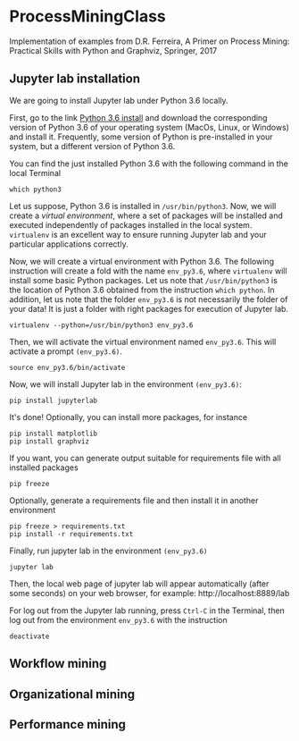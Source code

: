 # ProcessMiningClass
Implementation of examples from D.R. Ferreira, A Primer on Process Mining: Practical Skills with Python and Graphviz, Springer, 2017

## Jupyter lab installation
We are going to install Jupyter lab under Python 3.6 locally.

First, go to the link [Python 3.6 install](https://www.python.org/downloads/release/python-360/) and download the corresponding version of Python 3.6 of your operating system (MacOs, Linux, or Windows) and install it. Frequently, some version of Python is pre-installed in your system, but a different version of Python 3.6.

You can find the just installed Python 3.6 with the following command in the local Terminal

    which python3
  
Let us suppose, Python 3.6 is installed in `/usr/bin/python3`. Now, we will create a *virtual environment*, where a set of packages will be installed and executed independently of packages installed in the local system. `virtualenv` is an excellent way to ensure running Jupyter lab and your particular applications correctly.

Now, we will create a virtual environment with Python 3.6. The following instruction will create a fold with the name `env_py3.6`, where `virtualenv` will install some basic Python packages. Let us note that `/usr/bin/python3` is the location of Python 3.6 obtained from the instruction `which python`. In addition, let us note that the folder `env_py3.6` is not necessarily the folder of your data! It is just a folder with right packages for execution of Jupyter lab.

    virtualenv --python=/usr/bin/python3 env_py3.6

Then, we will activate the virtual environment named `env_py3.6`. This will activate a prompt `(env_py3.6)`.

    source env_py3.6/bin/activate

Now, we will install Jupyter lab in the environment `(env_py3.6)`:

    pip install jupyterlab

It's done! Optionally, you can install more packages, for instance

    pip install matplotlib
    pip install graphviz

If you want, you can generate output suitable for requirements file with all installed packages

    pip freeze

Optionally, generate a requirements file and then install it in another environment

    pip freeze > requirements.txt
    pip install -r requirements.txt

Finally, run jupyter lab in the environment `(env_py3.6)`

    jupyter lab

Then, the local web page of jupyter lab will appear automatically (after some seconds) on your web browser, for example: http://localhost:8889/lab

For log out from the Jupyter lab running, press `Ctrl-C` in the Terminal, then log out from the environment `env_py3.6` with the instruction

    deactivate

## Workflow mining

## Organizational mining

## Performance mining

